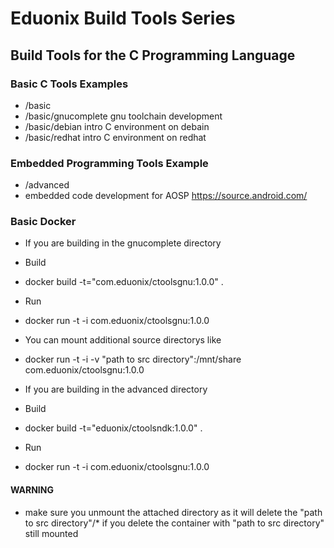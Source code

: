 # Eduonix Build Tools Series

## Build Tools for the C Programming Language

### Basic C Tools Examples
- /basic
- /basic/gnucomplete gnu toolchain development
- /basic/debian  intro C environment on debain
- /basic/redhat  intro C environment on redhat


### Embedded Programming Tools Example
- /advanced
- embedded code development for AOSP  https://source.android.com/



### Basic Docker
- If you are building in the gnucomplete directory

- Build
- docker build -t="com.eduonix/ctoolsgnu:1.0.0" .

- Run
- docker run -t -i  com.eduonix/ctoolsgnu:1.0.0

- You can mount additional source directorys like
- docker run -t -i -v "path to src directory":/mnt/share  com.eduonix/ctoolsgnu:1.0.0


- If you are building in the advanced directory

- Build
- docker build -t="eduonix/ctoolsndk:1.0.0" .

- Run
- docker run -t -i  com.eduonix/ctoolsgnu:1.0.0


#### WARNING 
- make sure you unmount the attached directory as it will delete the "path to src directory"/* if you delete the container with "path to src directory" still mounted